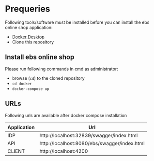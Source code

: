 
# Prequeries

Following tools/software must be installed before you can install the ebs online shop application:

- [Docker Desktop](https://docs.docker.com/docker-for-windows/install/)
- Clone this repository

## Install ebs online shop

Please run following commands in cmd as administrator:

- browse (`cd`) to the cloned repository
- `cd docker`
- `docker-compose up`

## URLs
Following urls are available after docker compose installation

| Application         | Url      |
| ------------- |-----------|
| IDP | http://localhost:32839/swagger/index.html |
| API | http://localhost:8080/ebs/swagger/index.html |
| CLIENT | http://localhost:4200 |